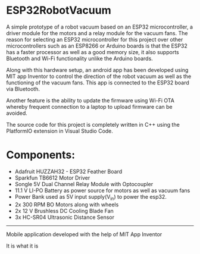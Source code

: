 # ESP32RobotVacuum
A simple prototype of a robot vacuum based on an ESP32 microcontroller, a driver module for the motors and a relay module for the vacuum fans. The reason for selecting an ESP32 microcontroller for this project over other microcontrollers such as an ESP8266 or Arduino boards is that the ESP32 has a faster processor as well as a good memory size, it also supports Bluetooth and Wi-Fi functionality unlike the Arduino boards. 

Along with this hardware setup, an android app has been developed using MIT app Inventor to control the direction of the robot vacuum as well as the functioning of the vacuum fans. This app is connected to the ESP32 board via Bluetooth.

Another feature is the ability to update the firmware using Wi-Fi OTA whereby frequent connection to a laptop to upload firmware can be avoided.

The source code for this project is completely written in C++ using the PlatformIO extension in Visual Studio Code.


# Components:
* Adafruit HUZZAH32 - ESP32 Feather Board
* Sparkfun TB6612 Motor Driver
* Songle 5V Dual Channel Relay Module with Optocoupler
* 11.1 V LI-PO Battery as power source for motors as well as vacuum fans
* Power Bank used as 5V input supply(V<sub>in</sub>) to power the esp32.
* 2x 300 RPM BO Motors along with wheels
* 2x 12 V Brushless DC Cooling Blade Fan
* 3x HC-SR04 Ultrasonic Distance Sensor

----
Mobile application developed with the help of MIT App Inventor

It is what it is

